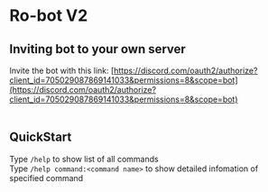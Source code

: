 # Ro-bot V2
## Inviting bot to your own server
Invite the bot with this link: [https://discord.com/oauth2/authorize?client_id=705029087869141033&permissions=8&scope=bot](https://discord.com/oauth2/authorize?client_id=705029087869141033&permissions=8&scope=bot)<br><br>

## QuickStart
Type ```/help``` to show list of all commands<br>
Type ```/help command:<command name>``` to show detailed infomation of specified command<br><br>